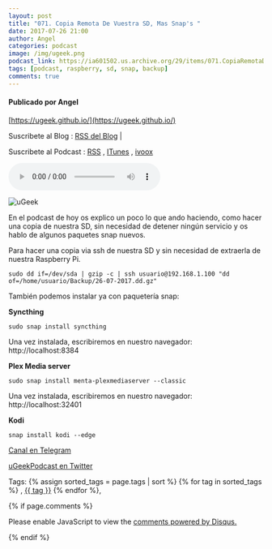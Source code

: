 ```yaml
---
layout: post
title: "071. Copia Remota De Vuestra SD, Mas Snap's "
date: 2017-07-26 21:00
author: Angel
categories: podcast
image: /img/ugeek.png
podcast_link: https://ia601502.us.archive.org/29/items/071.CopiaRemotaDeVuestraSDMasSnaps/071.%20Copia%20remota%20de%20vuestra%20SD,%20Mas%20snap's.mp3
tags: [podcast, raspberry, sd, snap, backup]
comments: true
---
```

#### Publicado por Angel

[https://ugeek.github.io/](https://ugeek.github.io/)

Suscribete al Blog :  [RSS del Blog](http://feeds.feedburner.com/uGeekBlog) |

Suscribete al Podcast :  [RSS](http://feeds.feedburner.com/ugeek) , [ITunes](https://itunes.apple.com/us/podcast/ugeek/id1201421866?mt=2) , [ivoox](https://www.ivoox.com/podcast-ugeek_sq_f1383493_1.html)

<audio controls>
  <source src="https://ia601502.us.archive.org/29/items/071.CopiaRemotaDeVuestraSDMasSnaps/071.%20Copia%20remota%20de%20vuestra%20SD,%20Mas%20snap's.mp3" type="audio/mpeg">
Your browser does not support the audio element.
</audio>


![uGeek](https://avatars2.githubusercontent.com/u/27757712?v=3&s=460)

En el podcast de hoy os explico un poco lo que ando haciendo, como hacer una copia de nuestra SD, sin necesidad de detener ningún servicio y os hablo de algunos paquetes snap nuevos.


Para hacer una copia via ssh de nuestra SD y sin necesidad de extraerla de nuestra Raspberry Pi.

```
sudo dd if=/dev/sda | gzip -c | ssh usuario@192.168.1.100 "dd of=/home/usuario/Backup/26-07-2017.dd.gz"
```  


También podemos instalar ya con paquetería snap:

**Syncthing**  

```
sudo snap install syncthing
```  

Una vez instalada, escribiremos en nuestro navegador:
http://localhost:8384

**Plex Media server**  

```
sudo snap install menta-plexmediaserver --classic
```  

Una vez instalada, escribiremos en nuestro navegador:
http://localhost:32401


**Kodi**

```
snap install kodi --edge
```  





<!-- -------------------------------------Aquí abajo los comentarios -------------------------------------------  -->
[Canal en Telegram](https://t.me/uGeek)  

[uGeekPodcast en Twitter](https://twitter.com/ugeekpodcast)

Tags: {% assign sorted_tags = page.tags | sort %} {% for tag in sorted_tags %} , <span class="tag"><a href="/tag#{{ tag }}">{{ tag }}</a></span> {% endfor %},


{% if page.comments %}
<div id="disqus_thread"></div>
<script>

/**
*  RECOMMENDED CONFIGURATION VARIABLES: EDIT AND UNCOMMENT THE SECTION BELOW TO INSERT DYNAMIC VALUES FROM YOUR PLATFORM OR CMS.
*  LEARN WHY DEFINING THESE VARIABLES IS IMPORTANT: https://disqus.com/admin/universalcode/#configuration-variables*/
/*
var disqus_config = function () {
this.page.url = PAGE_URL;  // Replace PAGE_URL with your page's canonical URL variable
this.page.identifier = PAGE_IDENTIFIER; // Replace PAGE_IDENTIFIER with your page's unique identifier variable
};
*/
(function() { // DON'T EDIT BELOW THIS LINE
var d = document, s = d.createElement('script');
s.src = 'https://https-angelbcn-github-io-ugeek.disqus.com/embed.js';
s.setAttribute('data-timestamp', +new Date());
(d.head || d.body).appendChild(s);
})();
</script>
<noscript>Please enable JavaScript to view the <a href="https://disqus.com/?ref_noscript">comments powered by Disqus.</a></noscript>

{% endif %}

<script id="dsq-count-scr" src="//https-angelbcn-github-io-ugeek.disqus.com/count.js" async></script>
